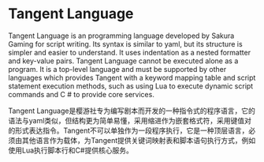 # Tangent Language
Tangent Language is an programming language developed by Sakura Gaming for script writing. Its syntax is similar to yaml, but its structure is simpler and easier to understand. It uses indentation as a nested formatter and key-value pairs. Tangent Language cannot be executed alone as a program. It is a top-level language and must be supported by other languages which provides Tangent with a keyword mapping table and script statement execution methods, such as using Lua to execute dynamic script commands and C # to provide core services.

Tangent Language是樱游社专为编写剧本而开发的一种指令式的程序语言，它的语法与yaml类似，但结构更为简单易懂，采用缩进作为嵌套格式符，采用键值对的形式表达指令。Tangent不可以单独作为一段程序执行，它是一种顶层语言，必须由其他语言作为载体，为Tangent提供关键词映射表和脚本语句执行方式，例如使用Lua执行脚本行和C#提供核心服务。
